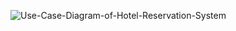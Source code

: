 ![Use-Case-Diagram-of-Hotel-Reservation-System](https://user-images.githubusercontent.com/81917860/143002395-baa5959c-ac70-47b9-af12-e6eb3f1cb692.png)
